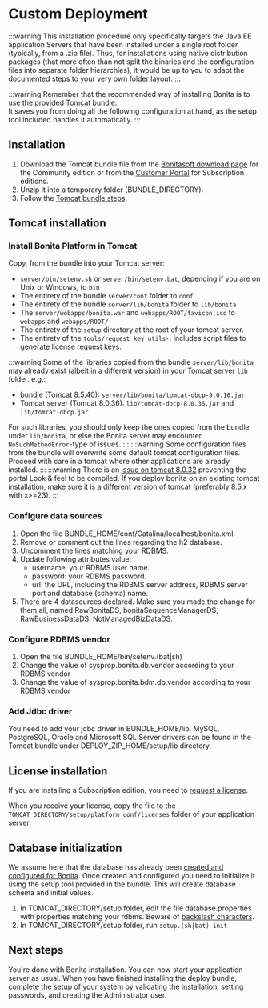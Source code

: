 # Custom Deployment

:::warning
This installation procedure only specifically targets the Java EE application Servers that have been installed under a single root folder (typically, from a .zip file).
Thus, for installations using native distribution packages (that more often than not split the binaries and the configuration files into separate folder hierarchies),
it would be up to you to adapt the documented steps to your very own folder layout.
:::

:::warning
Remember that the recommended way of installing Bonita is to use the provided [Tomcat](tomcat-bundle.md) bundle.  
It saves you from doing all the following configuration at hand, as the setup tool included handles it automatically.
:::

## Installation

1. Download the Tomcat bundle file from the [Bonitasoft download page](http://www.bonitasoft.com/downloads-v2) for the Community edition 
or from the [Customer Portal](https://customer.bonitasoft.com/download/request) for Subscription editions.
2. Unzip it into a temporary folder (BUNDLE_DIRECTORY).
3. Follow the [Tomcat bundle steps](#tomcat-installation).

<a id="tomcat-installation" />

## Tomcat installation
### Install Bonita Platform in Tomcat

Copy, from the bundle into your Tomcat server:
* `server/bin/setenv.sh` or `server/bin/setenv.bat`, depending if you are on Unix or Windows, to `bin`
* The entirety of the bundle `server/conf` folder to `conf`
* The entirety of the bundle `server/lib/bonita` folder to `lib/bonita`
* The `server/webapps/bonita.war` and `webapps/ROOT/favicon.ico` to `webapps` and `webapps/ROOT/`
* The entirety of the `setup` directory at the root of your tomcat server.
* The entirety of the `tools/request_key_utils-`. Includes script files to generate license request keys.

:::warning
Some of the libraries copied from the bundle `server/lib/bonita` may already exist (albeit in a different version) in your Tomcat server `lib` folder. e.g.:

* bundle (Tomcat 8.5.40): `server/lib/bonita/tomcat-dbcp-9.0.16.jar`
* Tomcat server (Tomcat 8.0.36): `lib/tomcat-dbcp-8.0.36.jar` and `lib/tomcat-dbcp.jar`

For such libraries, you should only keep the ones copied from the bundle under `lib/bonita`, or else the Bonita server may encounter `NoSuchMethodError`-type of issues.
:::
:::warning
Some configuration files from the bundle will overwrite some default tomcat configuration files. Proceed
with care in a tomcat where other applications are already installed.
:::
:::warning
There is an [issue on tomcat 8.0.32](https://bz.apache.org/bugzilla/show_bug.cgi?id=58999) preventing the portal Look & feel to be compiled. If you deploy bonita on an existing tomcat installation, make sure it is a different version of tomcat (preferably 8.5.x with x>=23).
:::

### Configure data sources

1. Open the file BUNDLE_HOME/conf/Catalina/localhost/bonita.xml
2. Remove or comment out the lines regarding the h2 database.
3. Uncomment the lines matching your RDBMS.
4. Update following attributes value:
    - username: your RDBMS user name.
    - password: your RDBMS password.
    - url: the URL, including the RDBMS server address, RDBMS server port and database (schema) name.
5. There are 4 datasources declared. Make sure you made the change for them all, named RawBonitaDS, bonitaSequenceManagerDS, RawBusinessDataDS, NotManagedBizDataDS.


### Configure RDBMS vendor

1. Open the file BUNDLE_HOME/bin/setenv.(bat|sh)
2. Change the value of sysprop.bonita.db.vendor according to your RDBMS vendor
3. Change the value of sysprop.bonita.bdm.db.vendor according to your RDBMS vendor

### Add Jdbc driver
You need to add your jdbc driver in BUNDLE_HOME/lib. 
MySQL, PostgreSQL, Oracle and Microsoft SQL Server drivers can be found in the Tomcat bundle under DEPLOY_ZIP_HOME/setup/lib directory.


## License installation

If you are installing a Subscription edition, you need to [request a license](licenses.md). 

When you receive your license, copy the file to the `TOMCAT_DIRECTORY/setup/platform_conf/licenses` folder of your application server.

## Database initialization
We assume here that the database has already been [created and configured for Bonita](database-configuration.md#database_creation).
Once created and configured you need to initialize it using the setup tool provided in the bundle.
This will create database schema and initial values.
1. In TOMCAT_DIRECTORY/setup folder, edit the file database.properties with properties matching your rdbms. Beware of [backslash characters](BonitaBPM_platform_setup.md#backslash_support).
2. In TOMCAT_DIRECTORY/setup folder, run `setup.(sh|bat) init`

## Next steps
You're done with Bonita installation. You can now start your application server as usual.
When you have finished installing the deploy bundle, [complete the setup](first-steps-after-setup.md) of your system by validating the installation, setting passwords, and creating the Administrator user.
